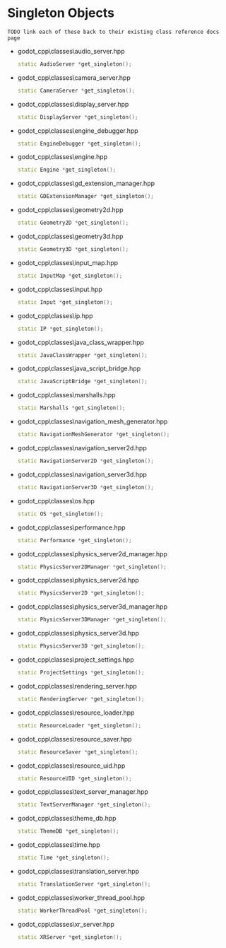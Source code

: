 # Singleton Objects

`TODO link each of these back to their existing class reference docs page`

* godot_cpp\classes\audio_server.hpp
    ```cpp
    static AudioServer *get_singleton();
    ```

* godot_cpp\classes\camera_server.hpp
    ```cpp
    static CameraServer *get_singleton();
    ```

* godot_cpp\classes\display_server.hpp
    ```cpp
    static DisplayServer *get_singleton();
    ```

* godot_cpp\classes\engine_debugger.hpp
    ```cpp
    static EngineDebugger *get_singleton();
    ```

* godot_cpp\classes\engine.hpp
    ```cpp
    static Engine *get_singleton();
    ```

* godot_cpp\classes\gd_extension_manager.hpp
    ```cpp
    static GDExtensionManager *get_singleton();
    ```

* godot_cpp\classes\geometry2d.hpp
    ```cpp
    static Geometry2D *get_singleton();
    ```

* godot_cpp\classes\geometry3d.hpp
    ```cpp
    static Geometry3D *get_singleton();
    ```

* godot_cpp\classes\input_map.hpp
    ```cpp
    static InputMap *get_singleton();
    ```

* godot_cpp\classes\input.hpp
    ```cpp
    static Input *get_singleton();
    ```

* godot_cpp\classes\ip.hpp
    ```cpp
    static IP *get_singleton();
    ```

* godot_cpp\classes\java_class_wrapper.hpp
    ```cpp
    static JavaClassWrapper *get_singleton();
    ```

* godot_cpp\classes\java_script_bridge.hpp
    ```cpp
    static JavaScriptBridge *get_singleton();
    ```

* godot_cpp\classes\marshalls.hpp
    ```cpp
    static Marshalls *get_singleton();
    ```

* godot_cpp\classes\navigation_mesh_generator.hpp
    ```cpp
    static NavigationMeshGenerator *get_singleton();
    ```

* godot_cpp\classes\navigation_server2d.hpp
    ```cpp
    static NavigationServer2D *get_singleton();
    ```

* godot_cpp\classes\navigation_server3d.hpp
    ```cpp
    static NavigationServer3D *get_singleton();
    ```

* godot_cpp\classes\os.hpp
    ```cpp
    static OS *get_singleton();
    ```

* godot_cpp\classes\performance.hpp
    ```cpp
    static Performance *get_singleton();
    ```

* godot_cpp\classes\physics_server2d_manager.hpp
    ```cpp
    static PhysicsServer2DManager *get_singleton();
    ```

* godot_cpp\classes\physics_server2d.hpp
    ```cpp
    static PhysicsServer2D *get_singleton();
    ```

* godot_cpp\classes\physics_server3d_manager.hpp
    ```cpp
    static PhysicsServer3DManager *get_singleton();
    ```

* godot_cpp\classes\physics_server3d.hpp
    ```cpp
    static PhysicsServer3D *get_singleton();
    ```

* godot_cpp\classes\project_settings.hpp
    ```cpp
    static ProjectSettings *get_singleton();
    ```

* godot_cpp\classes\rendering_server.hpp
    ```cpp
    static RenderingServer *get_singleton();
    ```

* godot_cpp\classes\resource_loader.hpp
    ```cpp
    static ResourceLoader *get_singleton();
    ```

* godot_cpp\classes\resource_saver.hpp
    ```cpp
    static ResourceSaver *get_singleton();
    ```

* godot_cpp\classes\resource_uid.hpp
    ```cpp
    static ResourceUID *get_singleton();
    ```

* godot_cpp\classes\text_server_manager.hpp
    ```cpp
    static TextServerManager *get_singleton();
    ```

* godot_cpp\classes\theme_db.hpp
    ```cpp
    static ThemeDB *get_singleton();
    ```

* godot_cpp\classes\time.hpp
    ```cpp
    static Time *get_singleton();
    ```

* godot_cpp\classes\translation_server.hpp
    ```cpp
    static TranslationServer *get_singleton();
    ```

* godot_cpp\classes\worker_thread_pool.hpp
    ```cpp
    static WorkerThreadPool *get_singleton();
    ```

* godot_cpp\classes\xr_server.hpp
    ```cpp
    static XRServer *get_singleton();
    ```
